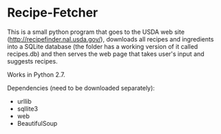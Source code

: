 # Recipe-Fetcher
This is a small python program that goes to the USDA web site
(http://recipefinder.nal.usda.gov/), downloads all recipes and
ingredients into a SQLite database (the folder has a working version
of it called recipes.db) and then serves the web page that takes
user's input and suggests recipes.

Works in Python 2.7. 

Dependencies (need to be downloaded separately):
- urllib
- sqllite3
- web
- BeautifulSoup
